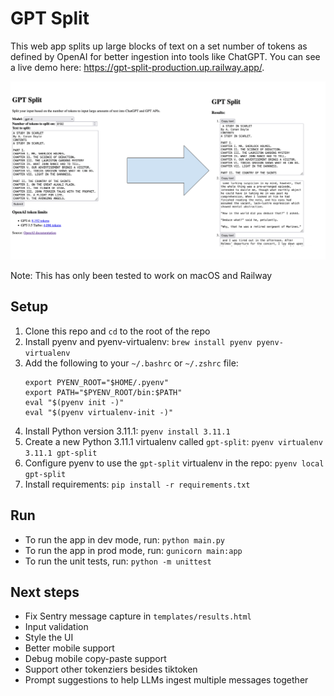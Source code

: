 # GPT Split

This web app splits up large blocks of text on a set number of tokens as defined by OpenAI for better ingestion into tools like ChatGPT. You can see a live demo here: <a href="https://gpt-split-production.up.railway.app/" target="_blank">https://gpt-split-production.up.railway.app/</a>.

![GPT split demo screenshots](https://raw.githubusercontent.com/mattcarrollcode/gpt-split/main/screenshot-demo.png)

Note: This has only been tested to work on macOS and Railway

## Setup

1. Clone this repo and `cd` to the root of the repo
1. Install pyenv and pyenv-virtualenv: `brew install pyenv pyenv-virtualenv`
1. Add the following to your `~/.bashrc` or `~/.zshrc` file:
   ```
   export PYENV_ROOT="$HOME/.pyenv"
   export PATH="$PYENV_ROOT/bin:$PATH"
   eval "$(pyenv init -)"
   eval "$(pyenv virtualenv-init -)"
   ```
1. Install Python version 3.11.1: `pyenv install 3.11.1`
1. Create a new Python 3.11.1 virtualenv called `gpt-split`: `pyenv virtualenv 3.11.1 gpt-split`
1. Configure pyenv to use the `gpt-split` virtualenv in the repo: `pyenv local gpt-split`
1. Install requirements: `pip install -r requirements.txt`

## Run

* To run the app in dev mode, run: `python main.py`
* To run the app in prod mode, run: `gunicorn main:app`
* To run the unit tests, run: `python -m unittest`

## Next steps
* Fix Sentry message capture in `templates/results.html`
* Input validation
* Style the UI
* Better mobile support
* Debug mobile copy-paste support
* Support other tokenziers besides tiktoken
* Prompt suggestions to help LLMs ingest multiple messages together
